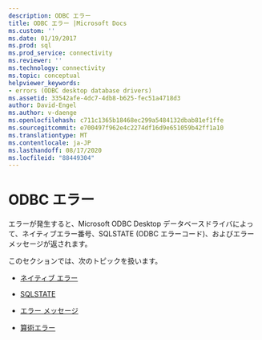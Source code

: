 ```yaml
---
description: ODBC エラー
title: ODBC エラー |Microsoft Docs
ms.custom: ''
ms.date: 01/19/2017
ms.prod: sql
ms.prod_service: connectivity
ms.reviewer: ''
ms.technology: connectivity
ms.topic: conceptual
helpviewer_keywords:
- errors (ODBC desktop database drivers)
ms.assetid: 33542afe-4dc7-4db8-b625-fec51a4718d3
author: David-Engel
ms.author: v-daenge
ms.openlocfilehash: c711c1365b18468ec299a5484132dbab81ef1ffe
ms.sourcegitcommit: e700497f962e4c2274df16d9e651059b42ff1a10
ms.translationtype: MT
ms.contentlocale: ja-JP
ms.lasthandoff: 08/17/2020
ms.locfileid: "88449304"
---
```

# <a name="odbc-errors"></a>ODBC エラー
エラーが発生すると、Microsoft ODBC Desktop データベースドライバによって、ネイティブエラー番号、SQLSTATE (ODBC エラーコード)、およびエラーメッセージが返されます。  
  
 このセクションでは、次のトピックを扱います。  
  
-   [ネイティブ エラー](../../odbc/microsoft/native-error.md)  
  
-   [SQLSTATE](../../odbc/microsoft/sqlstate.md)  
  
-   [エラー メッセージ](../../odbc/microsoft/odbc-jet-error-messages.md)  
  
-   [算術エラー](../../odbc/microsoft/arithmetic-errors.md)
